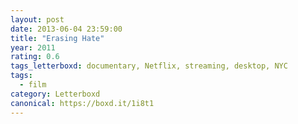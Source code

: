 ```yaml
---
layout: post 
date: 2013-06-04 23:59:00
title: "Erasing Hate"
year: 2011
rating: 0.6
tags_letterboxd: documentary, Netflix, streaming, desktop, NYC
tags:
  - film
category: Letterboxd
canonical: https://boxd.it/1i8t1
---
```

